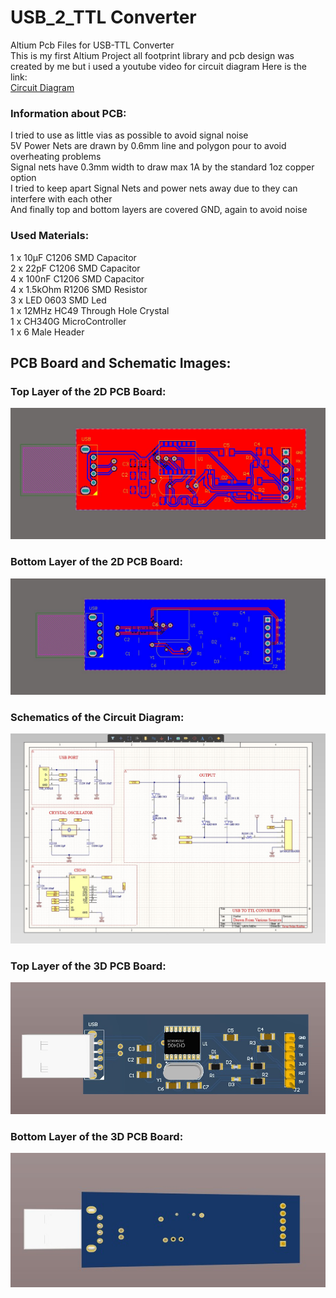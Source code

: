# USB_2_TTL Converter
 Altium Pcb Files for USB-TTL Converter <br/>
 This is my first Altium Project all footprint library and pcb design was created by me but i used a youtube video for circuit diagram Here is the link: <br/>
 [Circuit Diagram](https://www.youtube.com/watch?v=txBBopGOy5Y)
 
 ### Information about PCB:
 I tried to use as little vias as possible to avoid signal noise <br/>
 5V Power Nets are drawn by 0.6mm line and polygon pour to avoid overheating problems <br/>
 Signal nets have 0.3mm width to draw max 1A by the standard 1oz copper option <br/>
 I tried to keep apart Signal Nets and power nets away due to they can interfere with each other <br/>
 And finally top and bottom layers are covered GND, again to avoid noise <br/>
 
 ### Used Materials:
 1 x 10µF C1206 SMD Capacitor <br/>
 2 x 22pF C1206 SMD Capacitor <br/>
 4 x 100nF C1206 SMD Capacitor <br/>
 4 x 1.5kOhm R1206 SMD Resistor <br/> 
 3 x LED 0603 SMD Led <br/>
 1 x 12MHz HC49 Through Hole Crystal <br/>
 1 x CH340G MicroController <br/>
 1 x 6 Male Header  <br/>
 
 ## PCB Board and Schematic Images:
 ### Top Layer of the 2D PCB Board:
 ![banner resmi](https://github.com/YavuzSelimKiziltas/USB_2_TTL-Converter/blob/main/Images/Top%20Layer.jpg)
 ### Bottom Layer of the 2D PCB Board:
 ![banner resmi](https://github.com/YavuzSelimKiziltas/USB_2_TTL-Converter/blob/main/Images/Bottom%20Layer.jpg)
 ### Schematics of the Circuit Diagram:
 ![banner resmi](https://github.com/YavuzSelimKiziltas/USB_2_TTL-Converter/blob/main/Images/Schematic%20Image.jpg)
  ### Top Layer of the 3D PCB Board:
 ![banner resmi](https://github.com/YavuzSelimKiziltas/USB_2_TTL-Converter/blob/main/Images/Top%20View.jpg)
 ### Bottom Layer of the 3D PCB Board:
 ![banner resmi](https://github.com/YavuzSelimKiziltas/USB_2_TTL-Converter/blob/main/Images/Bottom%20View.jpg)

